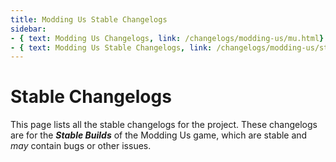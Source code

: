 ```yaml
---
title: Modding Us Stable Changelogs
sidebar:
- { text: Modding Us Changelogs, link: /changelogs/modding-us/mu.html}
- { text: Modding Us Stable Changelogs, link: /changelogs/modding-us/stable.html}
---
```

# Stable Changelogs

This page lists all the stable changelogs for the project. These changelogs are for the ***Stable Builds*** of the Modding Us game, which are stable and *may* contain bugs or other issues.